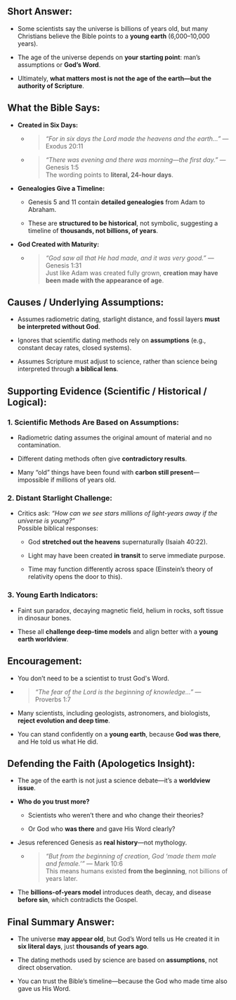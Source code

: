 ## Short Answer:

- Some scientists say the universe is billions of years old, but many Christians believe the Bible points to a **young earth** (6,000–10,000 years).
    
- The age of the universe depends on **your starting point**: man’s assumptions or **God’s Word**.
    
- Ultimately, **what matters most is not the age of the earth—but the authority of Scripture**.

## What the Bible Says:

- **Created in Six Days:**
    
    - > _“For in six days the Lord made the heavens and the earth…”_ — Exodus 20:11
        
    - > _“There was evening and there was morning—the first day.”_ — Genesis 1:5  
        > The wording points to **literal, 24-hour days**.
        
- **Genealogies Give a Timeline:**
    
    - Genesis 5 and 11 contain **detailed genealogies** from Adam to Abraham.
        
    - These are **structured to be historical**, not symbolic, suggesting a timeline of **thousands, not billions, of years**.
        
- **God Created with Maturity:**
    
    - > _“God saw all that He had made, and it was very good.”_ — Genesis 1:31  
        > Just like Adam was created fully grown, **creation may have been made with the appearance of age**.

## Causes / Underlying Assumptions:

- Assumes radiometric dating, starlight distance, and fossil layers **must be interpreted without God**.
    
- Ignores that scientific dating methods rely on **assumptions** (e.g., constant decay rates, closed systems).
    
- Assumes Scripture must adjust to science, rather than science being interpreted through **a biblical lens**.

## Supporting Evidence (Scientific / Historical / Logical):

### 1. **Scientific Methods Are Based on Assumptions:**

- Radiometric dating assumes the original amount of material and no contamination.
    
- Different dating methods often give **contradictory results**.
    
- Many “old” things have been found with **carbon still present**—impossible if millions of years old.
    

### 2. **Distant Starlight Challenge:**

- Critics ask: _“How can we see stars millions of light-years away if the universe is young?”_  
    Possible biblical responses:
    
    - God **stretched out the heavens** supernaturally (Isaiah 40:22).
        
    - Light may have been created **in transit** to serve immediate purpose.
        
    - Time may function differently across space (Einstein’s theory of relativity opens the door to this).
        

### 3. **Young Earth Indicators:**

- Faint sun paradox, decaying magnetic field, helium in rocks, soft tissue in dinosaur bones.
    
- These all **challenge deep-time models** and align better with a **young earth worldview**.

## Encouragement:

- You don’t need to be a scientist to trust God's Word.
    
- > _“The fear of the Lord is the beginning of knowledge…”_ — Proverbs 1:7
    
- Many scientists, including geologists, astronomers, and biologists, **reject evolution and deep time**.
    
- You can stand confidently on a **young earth**, because **God was there**, and He told us what He did.

## Defending the Faith (Apologetics Insight):

- The age of the earth is not just a science debate—it’s a **worldview issue**.
    
- **Who do you trust more?**
    
    - Scientists who weren’t there and who change their theories?
        
    - Or God who **was there** and gave His Word clearly?
        
- Jesus referenced Genesis as **real history**—not mythology.
    
    - > _“But from the beginning of creation, God ‘made them male and female.’”_ — Mark 10:6  
        > This means humans existed **from the beginning**, not billions of years later.
        
- The **billions-of-years model** introduces death, decay, and disease **before sin**, which contradicts the Gospel.

## Final Summary Answer:

- The universe **may appear old**, but God’s Word tells us He created it in **six literal days**, just **thousands of years ago**.
    
- The dating methods used by science are based on **assumptions**, not direct observation.
    
- You can trust the Bible’s timeline—because the God who made time also gave us His Word.